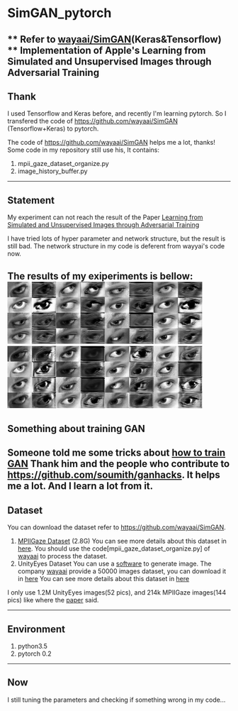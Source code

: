 # SimGAN_pytorch
** Refer to [wayaai/SimGAN](https://github.com/wayaai/SimGAN)(Keras&amp;Tensorflow) **
Implementation of Apple's Learning from Simulated and Unsupervised Images through Adversarial Training
---

## Thank
I used Tensorflow and Keras before, and recently I'm learning pytorch. So I transfered the code of https://github.com/wayaai/SimGAN (Tensorflow+Keras) to pytorch.

The code of https://github.com/wayaai/SimGAN helps me a lot, thanks!
Some code in my repository still use his, It contains:
1. mpii_gaze_dataset_organize.py
2. image_history_buffer.py
---

## Statement
My experiment can not reach the result of the Paper [Learning from Simulated and Unsupervised Images through Adversarial Training](https://arxiv.org/abs/1612.07828)

I have tried lots of hyper parameter and network structure, but the result is still bad.
The network structure in my code is deferent from wayyai's code now.

The results of my exiperiments is bellow:
![](images/image_2.png) 
![](images/image_3.png) 
---

## Something about training GAN
Someone told me some tricks about [how to train GAN](https://github.com/soumith/ganhacks)
Thank him and the people who contribute to https://github.com/soumith/ganhacks.
It helps me a lot. And I learn a lot from it.
---

## Dataset
You can download the dataset refer to https://github.com/wayaai/SimGAN.

1. [MPIIGaze Dataset](http://datasets.d2.mpi-inf.mpg.de/MPIIGaze/MPIIGaze.tar.gz) (2.8G) 
You can see more details about this dataset in [here](https://www.mpi-inf.mpg.de/departments/computer-vision-and-multimodal-computing/research/gaze-based-human-computer-interaction/appearance-based-gaze-estimation-in-the-wild-mpiigaze/).
You should use the code[mpii_gaze_dataset_organize.py]  of  [wayaai](https://github.com/wayaai/SimGAN) to process the dataset.
2. UnityEyes Dataset
You can use a [software](http://www.cl.cam.ac.uk/research/rainbow/projects/unityeyes/) to generate image.
The company [wayaai](https://github.com/wayaai/SimGAN) provide a 50000 images dataset, you can download it in [here](http://www.cl.cam.ac.uk/~eww23/data/syntheseyes_data.zip)
You can see more details about this dataset in [here](http://www.cl.cam.ac.uk/research/rainbow/projects/unityeyes/)

I only use 1.2M UnityEyes images(52 pics), and 214k MPIIGaze images(144 pics) like where the [paper](https://arxiv.org/abs/1612.07828) said.


---

## Environment
1.  python3.5
2. pytorch 0.2
---

## Now
I still tuning the parameters and checking if something wrong in my code...
